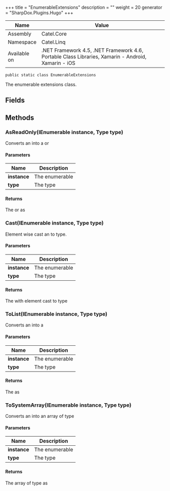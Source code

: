 

+++
title = "EnumerableExtensions" 
description = ""
weight = 20
generator = "SharpDox.Plugins.Hugo"
+++

Name|Value
---|---
Assembly|Catel.Core
Namespace|Catel.Linq
Available on|.NET Framework 4.5, .NET Framework 4.6, Portable Class Libraries, Xamarin - Android, Xamarin - iOS

```
public static class EnumerableExtensions
```

The enumerable extensions class.

## Fields

## Methods

### AsReadOnly(IEnumerable instance, Type type)

Converts an into a or

#### Parameters

Name|Description
---|---
**instance**|The enumerable
**type**|The type

#### Returns

The or as

### Cast(IEnumerable instance, Type type)

Element wise cast an to type.

#### Parameters

Name|Description
---|---
**instance**|The enumerable
**type**|The type

#### Returns

The with element cast to type

### ToList(IEnumerable instance, Type type)

Converts an into a

#### Parameters

Name|Description
---|---
**instance**|The enumerable
**type**|The type

#### Returns

The as

### ToSystemArray(IEnumerable instance, Type type)

Converts an into an array of type

#### Parameters

Name|Description
---|---
**instance**|The enumerable
**type**|The type

#### Returns

The array of type as

